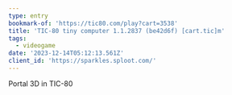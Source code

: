 ```yaml
---
type: entry
bookmark-of: 'https://tic80.com/play?cart=3538'
title: 'TIC-80 tiny computer 1.1.2837 (be42d6f) [cart.tic]m'
tags:
  - videogame
date: '2023-12-14T05:12:13.561Z'
client_id: 'https://sparkles.sploot.com/'
---
```

Portal 3D in TIC-80
